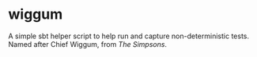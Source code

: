 # wiggum
A simple sbt helper script to help run and capture non-deterministic tests. Named after Chief Wiggum, from _The Simpsons_.
